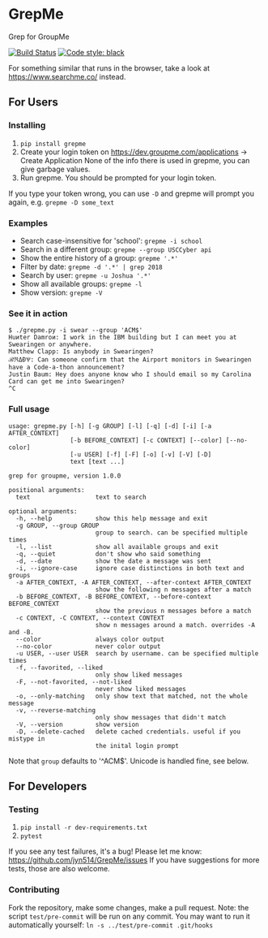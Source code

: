 # GrepMe
Grep for GroupMe

[![Build Status](https://travis-ci.org/jyn514/GrepMe.svg?branch=master)](https://travis-ci.org/jyn514/GrepMe)
[![Code style: black](https://img.shields.io/badge/code%20style-black-000000.svg)](https://github.com/psf/black)

For something similar that runs in the browser, take a look at https://www.searchme.co/ instead.

## For Users
### Installing
1. `pip install grepme`
2. Create your login token on https://dev.groupme.com/applications -> Create Application
  None of the info there is used in grepme, you can give garbage values.
3. Run grepme. You should be prompted for your login token.

If you type your token wrong, you can use `-D` and grepme will prompt you again,
e.g. `grepme -D some_text`

### Examples
- Search case-insensitive for 'school': `grepme -i school`
- Search in a different group: `grepme --group USCCyber api`
- Show the entire history of a group: `grepme '.*'`
- Filter by date: `grepme -d '.*' | grep 2018`
- Search by user: `grepme -u Joshua '.*'`
- Show all available groups: `grepme -l`
- Show version: `grepme -V`

### See it in action
```
$ ./grepme.py -i swear --group 'ACM$'
Huиter Damroи: I work in the IBM building but I can meet you at Swearingen or anywhere.
Matthew Clapp: Is anybody in Swearingen?
ℬℜΔƉѰ: Can someone confirm that the Airport monitors in Swearingen have a Code-a-thon announcement?
Justin Baum: Hey does anyone know who I should email so my Carolina Card can get me into Swearingen?
^C
```

### Full usage
```
usage: grepme.py [-h] [-g GROUP] [-l] [-q] [-d] [-i] [-a AFTER_CONTEXT]
                 [-b BEFORE_CONTEXT] [-c CONTEXT] [--color] [--no-color]
                 [-u USER] [-f] [-F] [-o] [-v] [-V] [-D]
                 text [text ...]

grep for groupme, version 1.0.0

positional arguments:
  text                  text to search

optional arguments:
  -h, --help            show this help message and exit
  -g GROUP, --group GROUP
                        group to search. can be specified multiple times
  -l, --list            show all available groups and exit
  -q, --quiet           don't show who said something
  -d, --date            show the date a message was sent
  -i, --ignore-case     ignore case distinctions in both text and groups
  -a AFTER_CONTEXT, -A AFTER_CONTEXT, --after-context AFTER_CONTEXT
                        show the following n messages after a match
  -b BEFORE_CONTEXT, -B BEFORE_CONTEXT, --before-context BEFORE_CONTEXT
                        show the previous n messages before a match
  -c CONTEXT, -C CONTEXT, --context CONTEXT
                        show n messages around a match. overrides -A and -B.
  --color               always color output
  --no-color            never color output
  -u USER, --user USER  search by username. can be specified multiple times
  -f, --favorited, --liked
                        only show liked messages
  -F, --not-favorited, --not-liked
                        never show liked messages
  -o, --only-matching   only show text that matched, not the whole message
  -v, --reverse-matching
                        only show messages that didn't match
  -V, --version         show version
  -D, --delete-cached   delete cached credentials. useful if you mistype in
                        the inital login prompt
```

Note that `group` defaults to '^ACM$'.
Unicode is handled fine, see below.

## For Developers
### Testing
1. `pip install -r dev-requirements.txt`
2. `pytest`

If you see any test failures, it's a bug! Please let me know: https://github.com/jyn514/GrepMe/issues
If you have suggestions for more tests, those are also welcome.

### Contributing
Fork the repository, make some changes, make a pull request.
Note: the script `test/pre-commit` will be run on any commit.
You may want to run it automatically yourself: `ln -s ../test/pre-commit .git/hooks`
